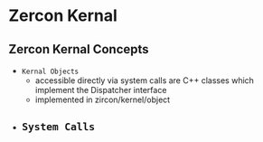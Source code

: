 # Zercon Kernal
## Zercon Kernal Concepts
- `Kernal Objects`
  - accessible directly via system calls are C++ classes which implement the Dispatcher interface
  -  implemented in zircon/kernel/object
- `System Calls`
  -
